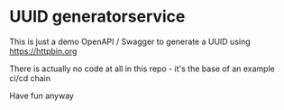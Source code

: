# UUID generatorservice

This is just a demo OpenAPI / Swagger to generate a UUID using https://httpbin.org

There is actually no code at all in this repo - it's the base of an example ci/cd chain

Have fun anyway
